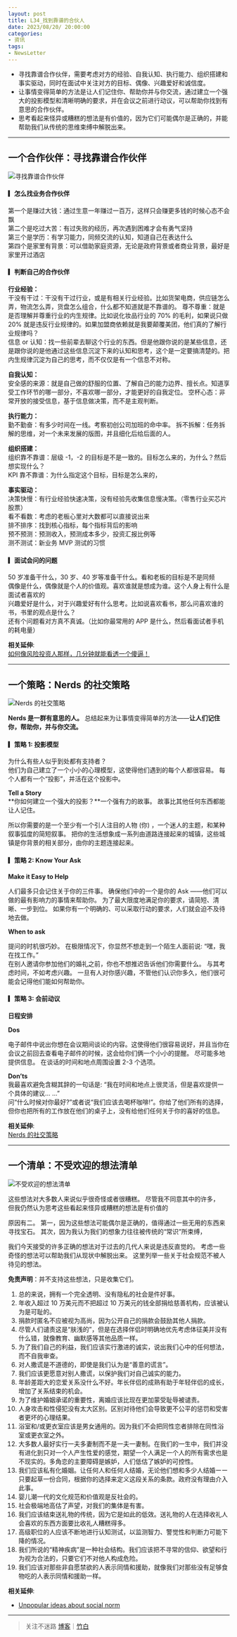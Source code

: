 ```yaml
---
layout: post
title: L34_找到靠谱的合伙人
date: 2023/08/20/ 20:00:00
categories:
- 资讯
tags:
- NewsLetter
---
```


- 寻找靠谱合作伙伴，需要考虑对方的经验、自我认知、执行能力、组织搭建和事实驱动，同时在面试中关注对方的目标、偶像、兴趣爱好和诚信度。
- 让事情变得简单的方法是让人们记住你、帮助你并与你交流，通过建立一个强大的投影模型和清晰明确的要求，并在会议之前进行动议，可以帮助你找到有意思的合作伙伴。
- 思考看起来怪异或糟糕的想法是有价值的，因为它们可能偶尔是正确的，并能帮助我们从传统的思维束缚中解脱出来。

---

## 一个合作伙伴：寻找靠谱合作伙伴

![寻找靠谱合作伙伴](https://pics.naaln.com/blog/2023-08-26-282c82.jpeg-basicBlog)

#### ▎怎么找业务合作伙伴

第一个是赚过大钱：通过生意一年赚过一百万，这样只会赚更多钱的时候心态不会飘  
第二个是吃过大苦：有过失败的经历，再次遇到困难才会有勇气坚持  
第三个是学历：有学习能力，同频交流的认知，知道自己在表达什么  
第四个是家里有背景：可以借助家庭资源，无论是政府背景或者商业背景，最好是家里开过酒店

#### ▎判断自己的合作伙伴

**行业经验：**  
干没有干过：干没有干过行业，或是有相关行业经验。比如货架电商，供应链怎么弄，物流怎么弄，货盘怎么组合，什么都不知道就是不靠谱的。
尊不尊重：就是是否理解并尊重行业的内生规律。比如说化妆品行业的 70% 的毛利，如果说只做 20% 就是违反行业规律的。如果加盟商依赖就是我要颠覆美团，他们真的了解行业规律吗？  
信息 or 认知：找一些前辈去聊这个行业的东西。但是他跟你说的是某些信息，还是跟你说的是他通过这些信息沉淀下来的认知和思考，这个是一定要搞清楚的。把内生规律沉淀为自己的思考，而不仅仅是有一个信息不对称。

**自我认知：**  
安全感的来源：就是自己做的舒服的位置、了解自己的能力边界、擅长点。知道享受工作环节的哪一部分，不喜欢哪一部分，才能更好的自我定位。
空杯心态：非常开放的接受信息，基于信息做决策，而不是主观判断。

**执行能力：**  
勤不勤奋：有多少时间在一线。考察初创公司加班的命中率。
拆不拆解：任务拆解的思维，对一个未来发展的版图，并且细化后给后面的人。

**组织搭建：**  
组织靠不靠谱：层级 -1，-2 的目标是不是一致的。目标怎么来的，为什么？然后想实现什么？  
KPI 靠不靠谱：为什么指定这个目标，目标是怎么来的，

**事实驱动：**  
决策快慢：有行业经验快速决策，没有经验先收集信息慢决策。（零售行业买芯片股票）  
看不看数：考虑的老板心里对大数都可以直接说出来  
排不排序：找到核心指标，每个指标背后的影响  
预不预测：预测收入，预测成本多少，投资汇报比例等  
测不测试：新业务 MVP 测试的习惯

#### ▎面试会问的问题

50 岁准备干什么，30 岁、40 岁等准备干什么。看和老板的目标是不是同频  
偶像是什么，偶像就是个人的价值观。喜欢谁就是想成为谁。这个人身上有什么是面试者喜欢的  
兴趣爱好是什么，对于兴趣爱好有什么思考。比如说喜欢看书，那么问喜欢谁的书，书里的观点是什么？  
还有个问题看对方真不真诚。（比如你最常用的 APP 是什么，然后看面试者手机的耗电量）

**相关延伸**:  
[如何像风险投资人那样，几分钟就能看透一个傻逼！](https://www.xiaoyuzhoufm.com/episode/647f2d3a5ed4bd1a4637fa4a)

---

## 一个策略：Nerds 的社交策略

![Nerds 的社交策略](https://pics.naaln.com/blog/2023-08-26-a9c93d.jpeg-basicBlog)

**Nerds 是一群有意思的人。** 总结起来为让事情变得简单的方法——**让人们记住你，帮助你，并与你交流。**

#### ▎策略 1: 投影模型

为什么有些人似乎到处都有支持者？  
他们为自己建立了一个小小的心理模型，这使得他们遇到的每个人都很容易。
每个人都有一个“投影”，并活在这个投影中。

**Tell a Story**  
**你如何建立一个强大的投影？**一个强有力的故事。
故事比其他任何东西都能让人记住。

所以你需要的是一个至少有一个引人注目的人物 (你) ，一个迷人的主题，和某种叙事弧度的简短叙事。
把你的生活想象成一系列由道路连接起来的城镇，这些城镇是你背景的相关部分，由你的主题连接起来。

#### ▎策略 2: Know Your Ask

**Make it Easy to Help**

人们最多只会记住关于你的三件事。
确保他们中的一个是你的 Ask ——他们可以做的最有影响力的事情来帮助你。
为了最大限度地满足你的要求，请简短、清晰、一步到位。
如果你有一个明确的、可以采取行动的要求，人们就会迫不及待地去做。

**When to ask**

提问的时机很巧妙。
在极限情况下，你显然不想走到一个陌生人面前说: “嘿，我在找工作。”  
在别人邀请你参加他们的婚礼之前，你也不想推迟告诉他们你需要什么。
与其考虑时间，不如考虑兴趣。
一旦有人对你感兴趣，不管他们认识你多久，他们很可能会记得他们能如何帮助你。

#### ▎策略 3: 会前动议

**日程安排**

**Dos**

电子邮件中说出你想在会议期间谈论的内容。这使得他们很容易说好，并且当你在会议之前回去查看电子邮件的时候，这会给你们俩一个小小的提醒。
尽可能多地提供信息。
在谈话的时间和地点周围设置 2-3 个选项。

**Don’ts**  
我最喜欢避免含糊其辞的一句话是: “我在时间和地点上很灵活，但是喜欢提供一个具体的建议… …”  
问“什么时候对你最好?”或者说“我们应该去喝杯咖啡!”。你给了他们所有的选择，但你也把所有的工作放在他们的桌子上，没有给他们任何关于你的喜好的信息。

**相关延伸**:  
[Nerds 的社交策略](https://xiaobot.net/post/1d5cb03f-4158-41f7-9c27-4c9bde08c58e)

---

## 一个清单：不受欢迎的想法清单

![不受欢迎的想法清单](https://pics.naaln.com/blog/2023-08-26-ce606f.jpeg-basicBlog)

这些想法对大多数人来说似乎很奇怪或者很糟糕。
尽管我不同意其中的许多，  
但我仍然认为思考这些看起来怪异或糟糕的想法是有价值的

原因有二。
第一，因为这些想法可能偶尔是正确的，值得通过一些无用的东西来寻找宝石。
其次，因为我认为我们的想象力往往被传统的“常识”所束缚，

我们今天接受的许多正确的想法对于过去的几代人来说是违反直觉的。
考虑一些奇怪的想法可以帮助我们从现状中解脱出来。
这里列举一些关于社会规范不被人待见的想法。

**免责声明**：并不支持这些想法，只是收集它们。

1. 总的来说，拥有一个完全透明、没有隐私的社会是件好事。
2. 年收入超过 10 万美元而不把超过 10 万美元的钱全部捐给慈善机构，应该被认为是可耻的。
3. 捐款时匿名不应被视为高尚，因为公开自己的捐款会鼓励其他人捐款。
4. 尽管人们谴责这是“肤浅的”，但是在选择伴侣时明确地优先考虑体征美并没有什么错，就像教育、幽默感等其他品质一样。
5. 为了我们自己的利益，我们应该实行激进的诚实，说出我们心中的任何想法，而不自我审查。
6. 对人撒谎是不道德的，即使是我们认为是“善意的谎言”。
7. 我们应该更愿意对别人撒谎，以保护我们对自己诚实的能力。
8. 年龄差距大的恋爱关系没什么不好。年长伴侣的成熟有助于年轻伴侣的成长，增加了关系结束的机会。
9. 为了维护婚姻承诺的重要性，离婚应该比现在更加蒙受耻辱被谴责。
10. 人身攻击和性侵犯没有太大区别。区别对待他们会导致更不公平的惩罚和受害者更坏的心理结果。
11. 浴室和/或更衣室应该是男女通用的。因为我们不会把同性恋者排除在同性浴室或更衣室之外。
12. 大多数人最好实行一夫多妻制而不是一夫一妻制。在我们的一生中，我们并没有进化到只对一个人产生性爱的感觉，期望一个人满足一个人的所有需求也是不现实的。多角恋的主要障碍是嫉妒，人们低估了嫉妒的可控性。
13. 我们应该私有化婚姻。让任何人和任何人结婚，无论他们想和多少人结婚ーー只要起草一份合同，根据你的选择来定义这段关系的条款。政府没有理由介入此事。
14. 婴儿潮一代的文化规范和价值观是反社会的。
15. 社会极端地高估了声望，对我们的集体是有害。
16. 我们应该结束送礼物的传统，因为它是如此的低效。送礼物的人在选择收礼人会喜欢的东西方面要比收礼人糟糕得多。
17. 高级职位的人应该不断地进行认知测试，以监测智力、警觉性和判断力可能下降的情况。
18. 我们所说的“精神疾病”是一种社会结构。我们应该把不寻常的信仰、欲望和行为视为合法的，只要它们不对他人构成危险。
19. 我们应该对那些非自愿禁欲的人表示同情和援助，就像我们对那些没有足够食物吃的人表示同情和援助一样。

**相关延伸**:  
- [Unpopular ideas about social norm](https://juliagalef.com/2017/08/23/unpopular-ideas-about-social-norms/)

---

> 关注不迷路 [博客](https://blog.naaln.com/)｜[竹白](https://space.zhubai.love/)
